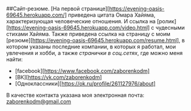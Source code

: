 ##Сайт-резюме. 
[На первой странице][https://evening-oasis-69645.herokuapp.com/] приведена 
цитата Омара Хайяма, характеризующая 
человеческие отношения.
И ссылка на [ролик][https://evening-oasis-69645.herokuapp.com/video.html] с 
чудесными стихами Хайяма.
Также приведена ссылка на страницу с моим 
[резюме][https://evening-oasis-69645.herokuapp.com/resume.html], в котором 
указаны последние 
компании, в которых я работал, мои увлечения и хобби, а также _странички в 
соц.сетях_, где можно меня найти:
- [facebook][https://www.facebook.com/zaborenkodm]
- [ВК][https://vk.com/zaborenkodm]
- [Одноклассники][https://ok.ru/profile/261127976/about]

В качестве контакта указана моя электронная почта:
<zaborenkodm@gmail.com>
